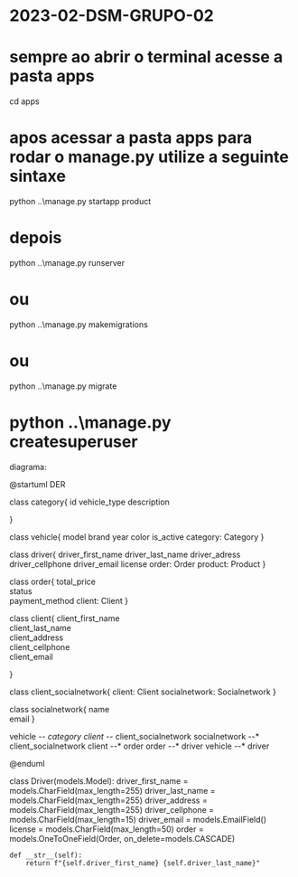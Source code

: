 # 2023-02-DSM-GRUPO-02

# sempre ao abrir o terminal acesse a pasta apps

cd apps

# apos acessar a pasta apps para rodar o manage.py utilize a seguinte sintaxe

python ..\manage.py startapp product

# depois

python ..\manage.py runserver

# ou 

python ..\manage.py makemigrations

# ou 

python ..\manage.py migrate

# python ..\manage.py createsuperuser






diagrama: 

@startuml DER 

class category{
    id
    vehicle_type
    description
    
}

class vehicle{
    model
    brand
    year
    color 
    is_active 
    category: Category
}

class driver{
driver_first_name
driver_last_name
driver_adress
driver_cellphone
driver_email
license 
    order: Order
    product: Product
}

class order{
    total_price  
    status  
    payment_method
    client: Client
}

class client{
    client_first_name  
    client_last_name  
    client_address  
    client_cellphone  
    client_email  
    
     
}

class client_socialnetwork{
    client: Client
    socialnetwork: Socialnetwork
}

class socialnetwork{
    name  
    email
}

vehicle *-- category
client --* client_socialnetwork
socialnetwork --*  client_socialnetwork
client --* order
order --* driver
vehicle --* driver

@enduml



class Driver(models.Model):
    driver_first_name = models.CharField(max_length=255)
    driver_last_name = models.CharField(max_length=255)
    driver_address = models.CharField(max_length=255)
    driver_cellphone = models.CharField(max_length=15)
    driver_email = models.EmailField()
    license = models.CharField(max_length=50)
    order = models.OneToOneField(Order, on_delete=models.CASCADE)

    def __str__(self):
        return f"{self.driver_first_name} {self.driver_last_name}"

